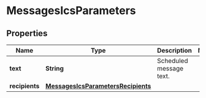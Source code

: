 
# MessagesIcsParameters

## Properties
Name | Type | Description | Notes
------------ | ------------- | ------------- | -------------
**text** | **String** | Scheduled message text. | 
**recipients** | [**MessagesIcsParametersRecipients**](MessagesIcsParametersRecipients.md) |  | 




